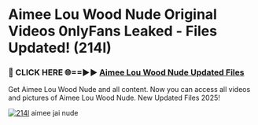 # Aimee Lou Wood Nude Original Videos 0nlyFans Leaked - Files Updated! (214l)

<h3>🔴 CLICK HERE 🌐==►► <a href="https://tinyurl.com/yrmya6cz" rel="nofollow">Aimee Lou Wood Nude Updated Files</a></h3>

Get Aimee Lou Wood Nude and all content. Now you can access all videos and pictures of Aimee Lou Wood Nude. New Updated Files 2025!

[![214l](https://i.imgur.com/FMdXYCs.gif)](https://tinyurl.com/yrmya6cz)
aimee jai nude
